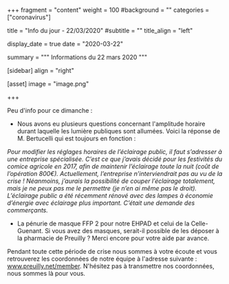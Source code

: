 +++
fragment = "content"
weight = 100
#background = ""
categories = ["coronavirus"]

title = "Info du jour - 22/03/2020"
#subtitle = ""
title_align = "left"

display_date = true
date = "2020-03-22"

summary = """
Informations du 22 mars 2020
"""
    
[sidebar]
  align = "right"

[asset]
  image = "image.png"
  
+++

Peu d'info pour ce dimanche :

* Nous avons eu plusieurs questions concernant l'amplitude horaire durant laquelle les lumière publiques sont allumées. Voici la réponse de M. Bertucelli qui est toujours en fonction :

*Pour modifier les réglages horaires de l’éclairage public, il faut s’adresser à une entreprise spécialisée.
C’est ce que j’avais décidé pour les festivités du comice agricole en 2017, afin de maintenir l’éclairage toute la nuit (coût de l’opération 800€). 
Actuellement, l’entreprise n’interviendrait pas au vu de la crise !
Néanmoins, j’aurais la possibilité de couper l’éclairage totalement, mais je ne peux pas me le permettre (je n’en ai même pas le droit).
L’éclairage public a été récemment rénové avec des lampes à économie d’énergie avec éclairage plus important. C’était une demande des commerçants.*

* La pénurie de masque FFP 2 pour notre EHPAD et celui de la Celle-Guenant. Si vous avez des masques, serait-il possible de les déposer à la pharmacie de Preuilly ? Merci encore pour votre aide par avance.
 
Pendant toute cette période de crise nous sommes à votre écoute et vous retrouverez les coordonnées de notre équipe à l'adresse suivante : www.preuilly.net/member. N'hésitez pas à transmettre nos coordonnées, nous sommes là pour vous.
